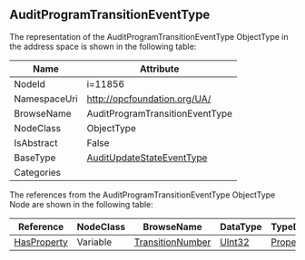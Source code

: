 <!-- objecttype -->
## AuditProgramTransitionEventType
  
<!-- end of text -->
The representation of the AuditProgramTransitionEventType ObjectType in the address space is shown in the following table:  

|Name|Attribute|
|---|---|
|NodeId|i=11856|
|NamespaceUri|http://opcfoundation.org/UA/|
|BrowseName|AuditProgramTransitionEventType|
|NodeClass|ObjectType|
|IsAbstract|False|
|BaseType|[AuditUpdateStateEventType](../../ObjectTypes/AuditUpdateStateEventType/readme.md)|
|Categories||

The references from the AuditProgramTransitionEventType ObjectType Node are shown in the following table:  

|Reference|NodeClass|BrowseName|DataType|TypeDefinition|ModellingRule|
|---|---|---|---|---|---|
|[HasProperty](../../ReferenceTypes/HasProperty/readme.md)|Variable|[TransitionNumber](#TransitionNumber)|[UInt32](../../DataTypes/UInt32/readme.md)|[PropertyType](../../VariableTypes/PropertyType/readme.md)|[Mandatory](../../Objects/Mandatory/readme.md)|


